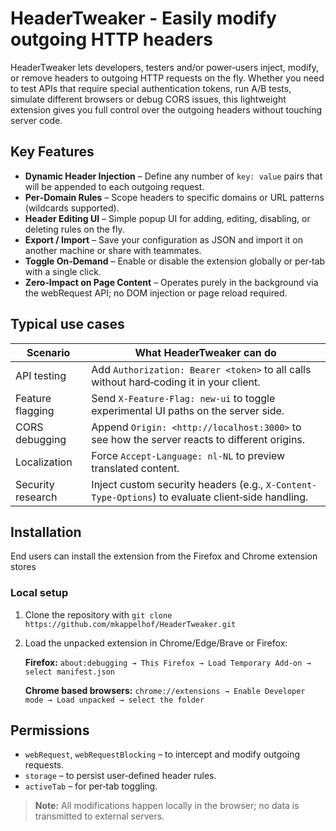 # HeaderTweaker - Easily modify outgoing HTTP headers

HeaderTweaker lets developers, testers and/or power‑users inject, modify, or remove headers to outgoing HTTP requests on the fly. Whether you need to test APIs that require special authentication tokens, run A/B tests, simulate different browsers or debug CORS issues, this lightweight extension gives you full control over the outgoing headers without touching server code.

## Key Features

- **Dynamic Header Injection** – Define any number of `key: value` pairs that will be appended to each outgoing request.
- **Per‑Domain Rules** – Scope headers to specific domains or URL patterns (wildcards supported).
- **Header Editing UI** – Simple popup UI for adding, editing, disabling, or deleting rules on the fly.
- **Export / Import** – Save your configuration as JSON and import it on another machine or share with teammates.
- **Toggle On‑Demand** – Enable or disable the extension globally or per‑tab with a single click.
- **Zero‑Impact on Page Content** – Operates purely in the background via the webRequest API; no DOM injection or page reload required.

## Typical use cases

| Scenario | What HeaderTweaker can do |
| - | - |
| API testing |  Add `Authorization: Bearer <token>` to all calls without hard‑coding it in your client. |
| Feature flagging | Send `X-Feature-Flag: new-ui` to toggle experimental UI paths on the server side. |
|CORS debugging | Append `Origin: <http://localhost:3000>` to see how the server reacts to different origins. |
| Localization | Force `Accept-Language: nl-NL` to preview translated content. |
| Security research | Inject custom security headers (e.g., `X-Content-Type-Options`) to evaluate client‑side handling. |

## Installation

End users can install the extension from the Firefox and Chrome extension stores

### Local setup

1. Clone the repository with `git clone https://github.com/mkappelhof/HeaderTweaker.git`
2. Load the unpacked extension in Chrome/Edge/Brave or Firefox:

   **Firefox:** `about:debugging → This Firefox → Load Temporary Add‑on → select manifest.json`

   **Chrome based browsers:** `chrome://extensions → Enable Developer mode → Load unpacked → select the folder`

## Permissions

- `webRequest`, `webRequestBlocking` – to intercept and modify outgoing requests.
- `storage` – to persist user‑defined header rules.
- `activeTab` – for per‑tab toggling.

> **Note:** All modifications happen locally in the browser; no data is transmitted to external servers.
